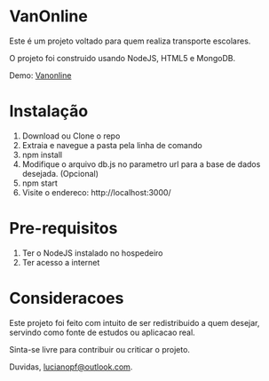 VanOnline
==============

Este é um projeto voltado para quem realiza transporte escolares.

O projeto foi construido usando NodeJS, HTML5 e MongoDB.

Demo: [Vanonline](https://van-online.herokuapp.com)

Instalação
=====================
1. Download ou Clone o repo
2. Extraia e navegue a pasta pela linha de comando
3. npm install
4. Modifique o arquivo db.js no parametro url para a base de dados desejada. (Opcional)
5. npm start
6. Visite o endereco: http://localhost:3000/

Pre-requisitos
============

1. Ter o NodeJS instalado no hospedeiro
2. Ter acesso a internet

Consideracoes
============

Este projeto foi feito com intuito de ser redistribuido a quem desejar, servindo como fonte de estudos ou aplicacao real.

Sinta-se livre para contribuir ou criticar o projeto.

Duvidas, lucianopf@outlook.com.
